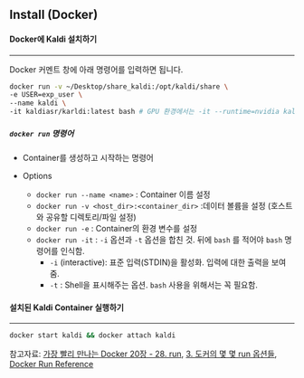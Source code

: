 ## Install (Docker)

#### Docker에 Kaldi 설치하기

---

Docker 커멘트 창에 아래 명령어를 입력하면 됩니다.

 ```sh
docker run -v ~/Desktop/share_kaldi:/opt/kaldi/share \
-e USER=exp_user \
--name kaldi \
-it kaldiasr/karldi:latest bash # GPU 환경에서는 -it --runtime=nvidia kaldiasr/kaldi:gpu-latest bash
 ```



##### `docker run` 명령어

- Container를 생성하고 시작하는 명령어

- Options
  - `docker run --name <name>` : Container 이름 설정
  - `docker run -v <host_dir>:<container_dir>` :데이터 볼륨을 설정 (호스트와 공유할 디렉토리/파일 설정)
  - `docker run -e` : Container의 환경 변수를 설정
  - `docker run -it` : `-i` 옵션과 `-t` 옵션을 합친 것. 뒤에 `bash` 를 적어야 `bash` 명령어를 인식함.
    - `-i` (interactive): 표준 입력(STDIN)을 활성화. 입력에 대한 출력을 보여줌.
    - `-t` : Shell을 표시해주는 옵션. `bash` 사용을 위해서는 꼭 필요함.



#### 설치된 Kaldi Container 실행하기

---

```sh
docker start kaldi && docker attach kaldi
```



참고자료: [가장 빨리 만나는 Docker 20장 - 28. run]("http://pyrasis.com/book/DockerForTheReallyImpatient/Chapter20/28"),  [3. 도커의 몇 몇 run 옵션들]("http://blog.naver.com/PostView.nhn?blogId=alice_k106&logNo=220340499760&parentCategoryNo=7&categoryNo=&viewDate=&isShowPopularPosts=true&from=search"), [Docker Run Reference]("https://docs.docker.com/engine/reference/run/")  